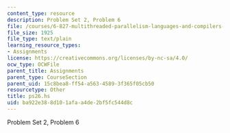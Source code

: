 ```yaml
---
content_type: resource
description: Problem Set 2, Problem 6
file: /courses/6-827-multithreaded-parallelism-languages-and-compilers-fall-2002/ba922e388d101afaa4de2bf5fc544d8c_ps26.hs
file_size: 1925
file_type: text/plain
learning_resource_types:
- Assignments
license: https://creativecommons.org/licenses/by-nc-sa/4.0/
ocw_type: OCWFile
parent_title: Assignments
parent_type: CourseSection
parent_uid: 15c8bea8-ff54-a563-4589-3f365f05cb50
resourcetype: Other
title: ps26.hs
uid: ba922e38-8d10-1afa-a4de-2bf5fc544d8c
---
```

Problem Set 2, Problem 6